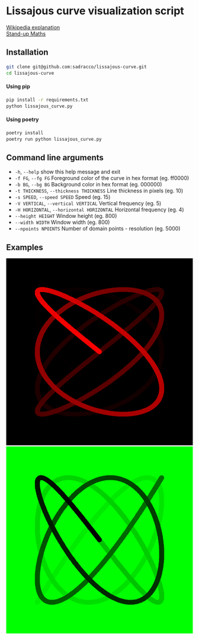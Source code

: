 # Lissajous curve visualization script
[Wikipedia explanation](https://en.wikipedia.org/wiki/Lissajous_curve)  
[Stand-up Maths](https://youtu.be/4CbPksEl51Q?si=TFPfBXZgpglHjqVE)
## Installation
```bash
git clone git@github.com:sadracco/lissajous-curve.git
cd lissajous-curve
```
#### Using pip
```bash
pip install -r requirements.txt
python lissajous_curve.py
```
#### Using poetry
```bash
poetry install
poetry run python lissajous_curve.py
```
## Command line arguments
- `-h`, `--help`            show this help message and exit
- `-f FG`, `--fg FG`        Foreground color of the curve in hex format (eg. ff0000)
- `-b BG`, `--bg BG`        Background color in hex format (eg. 000000)
- `-t THICKNESS`, `--thickness THICKNESS` Line thickness in pixels (eg. 10)
- `-s SPEED`, `--speed SPEED` Speed (eg. 15)
- `-V VERTICAL`, `--vertical VERTICAL` Vertical frequency (eg. 5)
- `-H HORIZONTAL`, `--horizontal HORIZONTAL` Horizontal frequency (eg. 4)
- `--height HEIGHT`       Window height (eg. 800)
- `--width WIDTH`         Window width (eg. 800)
- `--npoints NPOINTS`     Number of domain points - resolution (eg. 5000)
## Examples
![Example1](img/eg1.gif)
![Example2](img/eg2.gif)